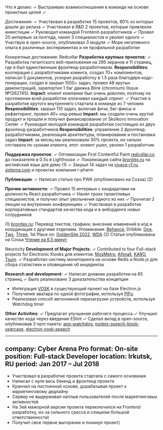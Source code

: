 Что я делаю:
✓ Выстраиваю взаимоотношения в команде на основе проектных целей
✓ 


Достижения:
✓ Участвовал в разработке 15 проектов, 80% из которых дошли до релиза
✓ Участвовал в R&D 2 проектов, которые привлекли инвестиции
✓ Руководил командой Frontend-разработчиков
✓ Провел 20 интервью за полгода, нанял 3 специалистов и уволил одного
✓ Участвую в open-source, опубликовал 3 модуля
✓ Море негативного опыта в различных экспериментах и не профильной разработке

Конкретные достижения:
Redcollar
**Разработка крупных проектов**:
✓ Разработка гигантского веб-приложения на 295 экранов и 11 страниц, где я был единственным фронтенд-разработчиком.
    **Responsibilities**: кооперация с разработчиками клиента, создал 70+ компонентов, написал 5 документов,
    ускорил разработку в 1.5 раза благодяря кодо-генерации, создал и закрыл 1500+ задач, провел 48 крутых демонстраций,
    зарепортил 1 баг движка Blink (chromium) (Issue №1262745).
    **Impact**: клиент компании был очень доволен, поэтому на протяжении всей разработки оплачивал каждый спринт.
✓ Участие в разработке крутого внутреннего стартапа в команде из 7 человек
    **Responsibilities**: закрыл 110 задач, включая фичи, баг-фиксы и рефакторинг, провел 40+ код-ревью
    **Impact**: мы создали очень крутой продукт и прошли и получил финансирование от Skolkovo Innovation Center
✓ Руководил молодой командой разработки состоящую из двух фронтенд-разработчиков
    **Responsibilities**: управление 2 фронтенд-разработчиками, реализация архитектуры, планирование и постановка задач
    **Impact**: за месяц мы реализовали 30% проекта, но сильно отставали по срокам клиента, итог: клиент ушел, уволен 1 разработчик

**Поддержка проектов**:
✓ Оптимизации First Contentful Paint [redcollar.co](https://redcollar.co/) до показателя в 0.5s в Lighthouse
✓ Локализация сайта [bronitex.ru](https://bronitex.ru/) на английский язык для демо (1)
✓ Закрыл 14 задач на [vivace-rf.ru](https://vivace-rf.ru/), [sistema.com](https://sistema.com/) и проектах компании r-pharm

**Публикации**:
✓ Написал статью про PWA (опубликовано на Cossa) (2)

**Прочие активности**:
✓ Провел 15 интервью с кандидатами на должность React разработчика
✓ Нанял троих талантливых специалистов, и получил опыт увольнения одного из них
✓ Прочитал 2 лекции на внутренних конференциях
✓ Участвовал в разработке корпоративных стандартов качества кода и в анбординге новых сотрудников

(1) [bronitex.ru](https://bronitex.ru/): Перевод текстов, графики, внесение изменений в код и координация с другими отделами.
    Упоминания: [Behance](https://www.behance.net/gallery/169838265/Bronitex-Glove-Maker-with-Smartphone-Vibe?tracking_source=search_projects|bronitex), Dribble: [One](https://dribbble.com/shots/21665489-Down-to-a-Thread-Impeccable-3D-for-Glove-Maker-Bronitex), [Two](https://dribbble.com/shots/21503782-Bronitex-Flagship-Smartphone-Vibe-for-Work-Gloves-Store), [Three](https://dribbble.com/shots/21633308-Bronitex-Smooth-Store-to-Sell-Work-Gloves-Online), 1st Place on: [GoldenSite 2022](https://2022.goldensite.ru/work/best-design-company-services/9050/), [WDA](https://workspace.ru/awards/cases/korporativnyy-sayt-dlya-proizvoditelya-perchatok-bronitex/)
(2) Статья опубликована на Cossa [Чтение на 6.5 минут](https://www.cossa.ru/special/mobile/308554/)


Neurocity
**Development of Major Projects**:
✓ Contributed to four Full-stack projects for Electronic Kiosks для клиентов: [MosMetro](https://mosmetro.ru/), [Afimall](https://afimall.ru/), [KARO](https://karofilm.ru/), [Tsum](https://www.tsum.ru/).
✓ Разработал систему мониторинга на основе Redis и Node.js для сбора статистики и оповещения об инцедентах

**Research and development**:
✓ Написал дневник разработки на 65 страниц
✓ Было реализовано 3 доказательства концепции
- Интеграция [VOSK](https://alphacephei.com/vosk/) в существующий проект на базе Electron.js
- Получение аватара по одной фотографии, используя [PIFu](https://shunsukesaito.github.io/PIFu/)
- Реализовал способ автономной перезагрузки устройств, используя Watchdog timer

**Other Activities**:
✓ Предлагал улучшения рабочего процесса
✓ Улучшил качество кода через введение ESlint
✓ Сделал вклад в open-source, опубликовав 3 npm пакета: [app-watchdog](https://www.npmjs.com/package/app-watchdog), [nodejs-speech-kiosk-usercase](https://www.npmjs.com/package/nodejs-speech-kiosk-usercase), [electron-vosk-speech](https://www.npmjs.com/package/electron-vosk-speech)



---
company: Cyber Arena Pro
format: On-site
position: Full-stack Developer
location: Irkutsk, RU
period: Jan 2017 – Jul 2018
---
- Участвовал в разработке проекта стартапа с самого основания
- Написал с нуля весь бекенд и фронтенд проекта
- Кранчил на постоянной основе, дорабатывая проект к маркетинговому дедлайну
- Сервер не выдерживал наплыв пользователей после маркетинговых активностей
- На 3ей мажорной версии проекта переключился на Frontend разработку, из-за сильного сресса и слишком большой ответственности)
- Получил свое первое выгорание и покинул проект)
